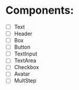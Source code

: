 # Components:

- [ ]  Text
- [ ]  Header
- [ ]  Box
- [ ]  Button
- [ ]  TextInput
- [ ]  TextArea
- [ ]  Checkbox
- [ ]  Avatar
- [ ]  MultStep